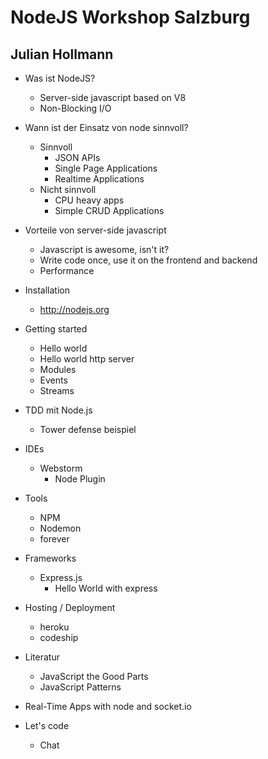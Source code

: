 # NodeJS Workshop Salzburg
## Julian Hollmann

* Was ist NodeJS?
  * Server-side javascript based on V8
  * Non-Blocking I/O

* Wann ist der Einsatz von node sinnvoll?
  * Sinnvoll
    * JSON APIs
    * Single Page Applications
    * Realtime Applications
  * Nicht sinnvoll
    * CPU heavy apps
    * Simple CRUD Applications

* Vorteile von server-side javascript
  * Javascript is awesome, isn't it?
  * Write code once, use it on the frontend and backend
  * Performance

* Installation
  * http://nodejs.org

* Getting started
  * Hello world
  * Hello world http server
  * Modules
  * Events
  * Streams

* TDD mit Node.js
  * Tower defense beispiel

* IDEs
  * Webstorm
    * Node Plugin

* Tools
  * NPM
  * Nodemon
  * forever

* Frameworks
  * Express.js
    * Hello World with express

* Hosting / Deployment
  * heroku
  * codeship

* Literatur
  * JavaScript the Good Parts
  * JavaScript Patterns

* Real-Time Apps with node and socket.io

* Let's code
  * Chat
